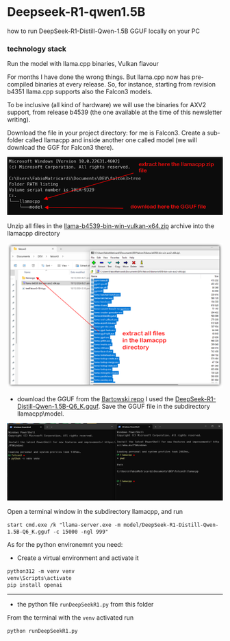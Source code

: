 # Deepseek-R1-qwen1.5B
how to run DeepSeek-R1-Distill-Qwen-1.5B GGUF locally on your PC


### technology stack
Run the model with llama.cpp binaries, Vulkan flavour

For months I have done the wrong things. But llama.cpp now has pre-compiled binaries at every release. So, for instance, starting from revision b4351 llama.cpp supports also the Falcon3 models.

To be inclusive (all kind of hardware) we will use the binaries for AXV2 support, from release b4539 (the one available at the time of this newsletter writing).

Download the file in your project directory: for me is Falcon3. Create a sub-folder called llamacpp and inside another one called model (we will download the GGF for Falcon3 there).

<img src='https://github.com/fabiomatricardi/Falcon3-1B-it-llamaCPP/raw/main/image001.png' width=800>

Unzip all files in the [llama-b4539-bin-win-vulkan-x64.zip](https://github.com/ggerganov/llama.cpp/releases/download/b4539/llama-b4539-bin-win-vulkan-x64.zip)  archive into the llamacpp directory

<img src='https://github.com/fabiomatricardi/Falcon3-1B-it-llamaCPP/raw/main/image002.png' width=800>

- download the GGUF from the [Bartowski repo](https://huggingface.co/bartowski/DeepSeek-R1-Distill-Qwen-1.5B-GGUF) I used the [DeepSeek-R1-Distill-Qwen-1.5B-Q6_K.gguf](https://huggingface.co/bartowski/DeepSeek-R1-Distill-Qwen-1.5B-GGUF/resolve/main/DeepSeek-R1-Distill-Qwen-1.5B-Q6_K.gguf?download=true). Save the GGUF file in the subdirectory llamacpp\model.

<img src='https://github.com/fabiomatricardi/Falcon3-1B-it-llamaCPP/raw/main/image003.png' width=800>

Open a terminal window in the subdirectory llamacpp, and run
```
start cmd.exe /k "llama-server.exe -m model/DeepSeek-R1-Distill-Qwen-1.5B-Q6_K.gguf -c 15000 -ngl 999"
```

As for the python environemnt you need:
- Create a virtual environment and activate it
```
python312 -m venv venv
venv\Scripts\activate
pip install openai
```  
---

- the python file `runDeepSeekR1.py` from this folder 

From the terminal with the `venv` activated run
```
python runDeepSeekR1.py
```


